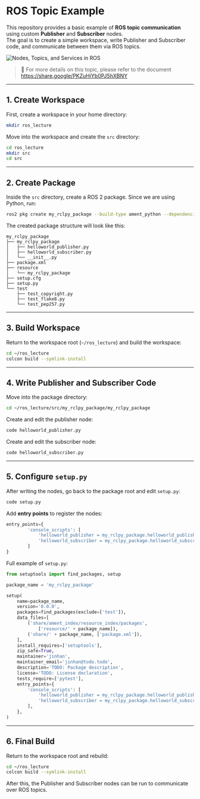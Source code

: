 # ROS Topic Example

This repository provides a basic example of **ROS topic communication** using custom **Publisher** and **Subscriber** nodes.  
The goal is to create a simple workspace, write Publisher and Subscriber code, and communicate between them via ROS topics.

![Nodes, Topics, and Services in ROS](https://docs.ros.org/en/humble/_images/Nodes-TopicandService.gif)

> 📃 For more details on this topic, please refer to the document
https://share.google/PKZuHiYb0PJ5hXBNY

---

## 1. Create Workspace

First, create a workspace in your home directory:

```bash
mkdir ros_lecture
```

Move into the workspace and create the `src` directory:

```bash
cd ros_lecture
mkdir src
cd src
```

---

## 2. Create Package

Inside the `src` directory, create a ROS 2 package. Since we are using Python, run:

```bash
ros2 pkg create my_rclpy_package --build-type ament_python --dependencies rclpy std_msgs
```

The created package structure will look like this:

```
my_rclpy_package
├── my_rclpy_package
│   ├── helloworld_publisher.py
│   ├── helloworld_subscriber.py
│   └── __init__.py
├── package.xml
├── resource
│   └── my_rclpy_package
├── setup.cfg
├── setup.py
└── test
    ├── test_copyright.py
    ├── test_flake8.py
    └── test_pep257.py
```

---

## 3. Build Workspace

Return to the workspace root (`~/ros_lecture`) and build the workspace:

```bash
cd ~/ros_lecture
colcon build --symlink-install
```

---

## 4. Write Publisher and Subscriber Code

Move into the package directory:

```bash
cd ~/ros_lecture/src/my_rclpy_package/my_rclpy_package
```

Create and edit the publisher node:

```bash
code helloworld_publisher.py
```

Create and edit the subscriber node:

```bash
code helloworld_subscriber.py
```

---

## 5. Configure `setup.py`

After writing the nodes, go back to the package root and edit `setup.py`:

```bash
code setup.py
```

Add **entry points** to register the nodes:

```python
entry_points={
        'console_scripts': [
            'helloworld_publisher = my_rclpy_package.helloworld_publisher:main',
            'helloworld_subscriber = my_rclpy_package.helloworld_subscriber:main'
        ]
}
```

Full example of `setup.py`:

```python
from setuptools import find_packages, setup

package_name = 'my_rclpy_package'

setup(
    name=package_name,
    version='0.0.0',
    packages=find_packages(exclude=['test']),
    data_files=[
        ('share/ament_index/resource_index/packages',
            ['resource/' + package_name]),
        ('share/' + package_name, ['package.xml']),
    ],
    install_requires=['setuptools'],
    zip_safe=True,
    maintainer='jinhan',
    maintainer_email='jinhan@todo.todo',
    description='TODO: Package description',
    license='TODO: License declaration',
    tests_require=['pytest'],
    entry_points={
        'console_scripts': [
            'helloworld_publisher = my_rclpy_package.helloworld_publisher:main',
            'helloworld_subscriber = my_rclpy_package.helloworld_subscriber:main'
        ],
    },
)
```

---

## 6. Final Build

Return to the workspace root and rebuild:

```bash
cd ~/ros_lecture
colcon build --symlink-install
```

After this, the Publisher and Subscriber nodes can be run to communicate over ROS topics.
